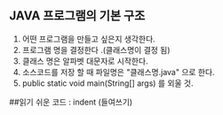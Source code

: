 ## JAVA 프로그램의 기본 구조
1. 어떤 프로그램을 만들고 싶은지 생각한다.
2. 프로그램 명을 결정한다 .(클래스명이 결정 됨)
3. 클래스 명은 알파벳 대문자로 시작한다.
4. 소스코드를 저장 할 때 파일명은 "클래스명.java" 으로 한다.
5. public static void main(String[] args) 를 외울 것.

##읽기 쉬운 코드 : indent (들여쓰기)
